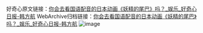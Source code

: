 好奇心原文链接：[你会去看国语配音的日本动画《妖精的尾巴》吗？_娱乐_好奇心日报-韩方航](https://www.qdaily.com/articles/9435.html)
WebArchive归档链接：[你会去看国语配音的日本动画《妖精的尾巴》吗？_娱乐_好奇心日报-韩方航](http://web.archive.org/web/20190623154254/https://www.qdaily.com/articles/9435.html)
![image](http://ww3.sinaimg.cn/large/007d5XDply1g3vf808axyj30u02ku7wh)